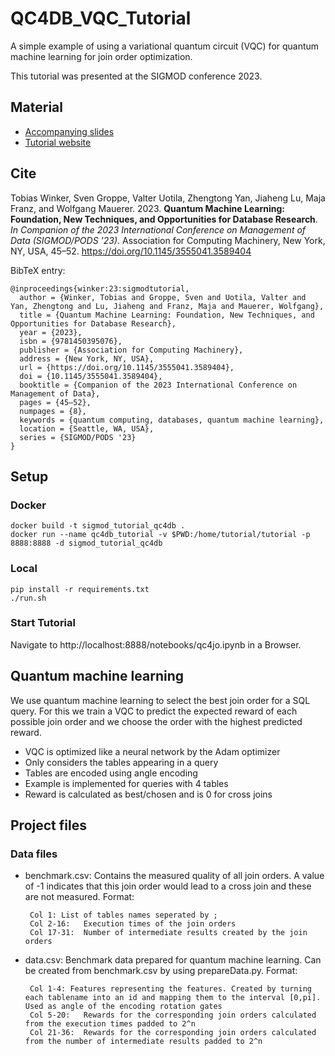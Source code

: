 # QC4DB_VQC_Tutorial

A simple example of using a variational quantum circuit (VQC) for quantum machine learning for join order optimization.

This tutorial was presented at the SIGMOD conference 2023.

## Material
* [Accompanying slides](SIGMOD_tutorial_slides.pdf)
* [Tutorial website](https://www.helsinki.fi/en/researchgroups/unified-database-management-systems-udbms/sigmod-2023-tutorial)

## Cite

Tobias Winker, Sven Groppe, Valter Uotila, Zhengtong Yan, Jiaheng Lu, Maja
Franz, and Wolfgang Mauerer. 2023. **Quantum Machine Learning: Foundation, New
Techniques, and Opportunities for Database Research**. *In Companion of the 2023
International Conference on Management of Data (SIGMOD/PODS '23)*. Association
for Computing Machinery, New York, NY, USA, 45–52. https://doi.org/10.1145/3555041.3589404

BibTeX entry:

```
@inproceedings{winker:23:sigmodtutorial,
  author = {Winker, Tobias and Groppe, Sven and Uotila, Valter and Yan, Zhengtong and Lu, Jiaheng and Franz, Maja and Mauerer, Wolfgang},
  title = {Quantum Machine Learning: Foundation, New Techniques, and Opportunities for Database Research},
  year = {2023},
  isbn = {9781450395076},
  publisher = {Association for Computing Machinery},
  address = {New York, NY, USA},
  url = {https://doi.org/10.1145/3555041.3589404},
  doi = {10.1145/3555041.3589404},
  booktitle = {Companion of the 2023 International Conference on Management of Data},
  pages = {45–52},
  numpages = {8},
  keywords = {quantum computing, databases, quantum machine learning},
  location = {Seattle, WA, USA},
  series = {SIGMOD/PODS '23}
}

```

## Setup

### Docker

```
docker build -t sigmod_tutorial_qc4db .
docker run --name qc4db_tutorial -v $PWD:/home/tutorial/tutorial -p 8888:8888 -d sigmod_tutorial_qc4db
```

### Local

```
pip install -r requirements.txt
./run.sh
```

### Start Tutorial
Navigate to http://localhost:8888/notebooks/qc4jo.ipynb in a Browser.


## Quantum machine learning

We use quantum machine learning to select the best join order for a SQL query. For this we train a VQC to predict the expected reward of each possible join order and we choose the order with the highest predicted reward.

- VQC is optimized like a neural network by the Adam optimizer
- Only considers the tables appearing in a query
- Tables are encoded using angle encoding
- Example is implemented for queries with 4 tables
- Reward is calculated as best/chosen and is 0 for cross joins


## Project files

### Data files

-  benchmark.csv: Contains the measured quality of all join orders. A value of -1 indicates that this join order would lead to a cross join and these are not measured. 
Format:
        
        Col 1: List of tables names seperated by ;
        Col 2-16:   Execution times of the join orders
        Col 17-31:  Number of intermediate results created by the join orders

-  data.csv: Benchmark data prepared for quantum machine learning. Can be created from benchmark.csv by using prepareData.py. 
Format:
        
        Col 1-4: Features representing the features. Created by turning each tablename into an id and mapping them to the interval [0,pi]. Used as angle of the encoding rotation gates
        Col 5-20:   Rewards for the corresponding join orders calculated from the execution times padded to 2^n
        Col 21-36:  Rewards for the corresponding join orders calculated from the number of intermediate results padded to 2^n
